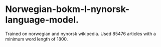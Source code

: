 # Norwegian-bokm-l-nynorsk-language-model.
Trained on norwegian and nynorsk wikipedia. Used 85476 articles with a minimum word length of 1800.
